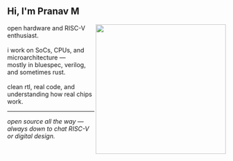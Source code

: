 ## Hi, I'm Pranav M

<p>
  <img align="right" src="https://github-readme-stats.vercel.app/api?username=pranav0x0112&show_icons=true&theme=default&hide_rank=false" width="300">

  open hardware and RISC-V enthusiast.<br><br>
  i work on SoCs, CPUs, and microarchitecture —<br>
  mostly in bluespec, verilog, and sometimes rust.<br><br>
  clean rtl, real code, and understanding how real chips work.
</p>

---

<em>open source all the way — always down to chat RISC-V or digital design.</em>
